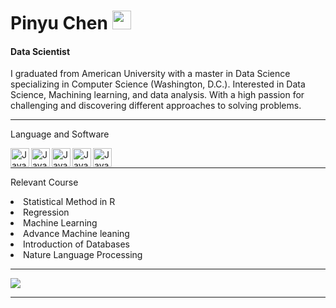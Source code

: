 # Pinyu Chen  <img height="30" width="30" src="https://cdn.jsdelivr.net/npm/simple-icons@v8/icons/github.svg" />

#### Data Scientist

I graduated from American University with a </strong>master</strong> in </strong>Data Science</strong> specializing in Computer Science (Washington, D.C.).
Interested in Data Science, Machining learning, and data analysis.
With a high passion for challenging and discovering different approaches to solving problems.
<hr>
Language and Software  </p>
<img align="left" alt="Java" width="30px" src="https://cdn.jsdelivr.net/gh/devicons/devicon/icons/rstudio/rstudio-original.svg" style="max-width: 100%;">
<img align="left" alt="Java" width="30px" src="https://cdn.jsdelivr.net/gh/devicons/devicon/icons/python/python-original-wordmark.svg" style="max-width: 100%;">
<img align="left" alt="Java" width="30px" src="https://cdn.jsdelivr.net/gh/devicons/devicon/icons/mysql/mysql-original-wordmark.svg" style="max-width: 100%;">
<img align="left" alt="Java" width="30px" src="https://cdn.jsdelivr.net/gh/devicons/devicon/icons/spss/spss-original.svg" style="max-width: 100%;">
<img align="left" alt="Java" width="30px" src="https://www.vectorlogo.zone/logos/sas/sas-ar21.svg" style="max-width: 100%;">
<br>
<hr>
Relevant Course  </p>
<li>Statistical Method in R</li>
<li>Regression</li>
<li>Machine Learning</li>
<li>Advance Machine leaning</li>
<li>Introduction of Databases</li>
<li>Nature Language Processing</li>
</p>

<hr>
<picture>
<source 
  srcset="https://github-readme-stats.vercel.app/api?username=Simon1197&show_icons=true&theme=dark"
  media="(prefers-color-scheme: dark)"
/>
<source
  srcset="https://github-readme-stats.vercel.app/api?username=Simon1197&show_icons=true"
  media="(prefers-color-scheme: light), (prefers-color-scheme: no-preference)"
/>
<img src="https://github-readme-stats.vercel.app/api?username=Simon1197&show_icons=true" />
</picture>

<hr>


